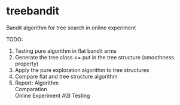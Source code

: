 # treebandit
Bandit algorithm for tree search in online experiment

TODO:
1. Testing pure algorithm in flat bandit arms <br />
2. Generate the tree class <= put in the tree structure (smoothness property) <br />
3. Apply the pure exploration algorithm to tree structures <br />
4. Compare flat and tree structure algorithm <br />
5. Report: Algorithm <br />
           Comparation <br />
           Online Experiment A\B Testing <br />
